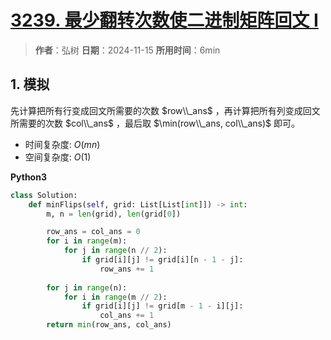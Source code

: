 # [3239. 最少翻转次数使二进制矩阵回文 I](https://leetcode.cn/problems/minimum-number-of-flips-to-make-binary-grid-palindromic-i/description/)

> **作者**：弘树
> **日期**：2024-11-15
> **所用时间**：6min

## 1. 模拟

先计算把所有行变成回文所需要的次数 $row\\_ans$ ，再计算把所有列变成回文所需要的次数 $col\\_ans$ ，最后取 $\min(row\\_ans, col\\_ans)$ 即可。

- 时间复杂度: $O(mn)$
- 空间复杂度: $O(1)$

**Python3**

```python
class Solution:
    def minFlips(self, grid: List[List[int]]) -> int:
        m, n = len(grid), len(grid[0])

        row_ans = col_ans = 0
        for i in range(m):
            for j in range(n // 2):
                if grid[i][j] != grid[i][n - 1 - j]:
                    row_ans += 1
        
        for j in range(n):
            for i in range(m // 2):
                if grid[i][j] != grid[m - 1 - i][j]:
                    col_ans += 1
        return min(row_ans, col_ans)
```